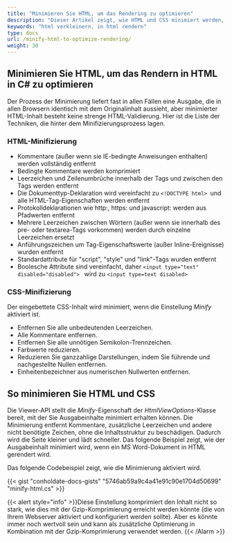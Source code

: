 ```yaml
---
title: "Minimieren Sie HTML, um das Rendering zu optimieren"
description: "Dieser Artikel zeigt, wie HTML und CSS minimiert werden, wenn Dokumente in HTML gerendert werden."
keywords: "html verkleinern, in html rendern"
type: docs
url: /minify-html-to-optimize-rendering/
weight: 30
---
```



## Minimieren Sie HTML, um das Rendern in HTML in C# zu optimieren

Der Prozess der Minimierung liefert fast in allen Fällen eine Ausgabe, die in allen Browsern identisch mit dem Originalinhalt aussieht, aber minimierter HTML-Inhalt besteht keine strenge HTML-Validierung. Hier ist die Liste der Techniken, die hinter dem Minifizierungsprozess lagen.

### HTML-Minifizierung

* Kommentare (außer wenn sie IE-bedingte Anweisungen enthalten) werden vollständig entfernt
* Bedingte Kommentare werden komprimiert
* Leerzeichen und Zeilenumbrüche innerhalb der Tags und zwischen den Tags werden entfernt
* Die Dokumenttyp-Deklaration wird vereinfacht zu `<!DOCTYPE html> `und alle HTML-Tag-Eigenschaften werden entfernt
* Protokolldeklarationen wie http:, https: und javascript: werden aus Pfadwerten entfernt
* Mehrere Leerzeichen zwischen Wörtern (außer wenn sie innerhalb des pre- oder textarea-Tags vorkommen) werden durch einzelne Leerzeichen ersetzt
* Anführungszeichen um Tag-Eigenschaftswerte (außer Inline-Ereignisse) wurden entfernt
* Standardattribute für "script", "style" und "link"-Tags wurden entfernt
* Boolesche Attribute sind vereinfacht, daher `<input type="text" disabled="disabled"> ` wird zu `<input type=text disabled> `

### CSS-Minifizierung

Der eingebettete CSS-Inhalt wird minimiert, wenn die Einstellung *Minify* aktiviert ist.

* Entfernen Sie alle unbedeutenden Leerzeichen.
* Alle Kommentare entfernen.
* Entfernen Sie alle unnötigen Semikolon-Trennzeichen.
* Farbwerte reduzieren.
* Reduzieren Sie ganzzahlige Darstellungen, indem Sie führende und nachgestellte Nullen entfernen.
* Einheitenbezeichner aus numerischen Nullwerten entfernen.

## So minimieren Sie HTML und CSS

Die Viewer-API stellt die *Minify*-Eigenschaft der *HtmlViewOptions*-Klasse bereit, mit der Sie Ausgabeinhalte minimiert erhalten können. Die Minimierung entfernt Kommentare, zusätzliche Leerzeichen und andere nicht benötigte Zeichen, ohne die Inhaltsstruktur zu beschädigen. Dadurch wird die Seite kleiner und lädt schneller. Das folgende Beispiel zeigt, wie der Ausgabeinhalt minimiert wird, wenn ein MS Word-Dokument in HTML gerendert wird.

Das folgende Codebeispiel zeigt, wie die Minimierung aktiviert wird.

{{< gist "conholdate-docs-gists" "5746ab59a9c4a41e91c90e1704d50699" "minify-html.cs" >}}

{{< alert style="info" >}}Diese Einstellung komprimiert den Inhalt nicht so stark, wie dies mit der Gzip-Komprimierung erreicht werden könnte (die von Ihrem Webserver aktiviert und konfiguriert werden sollte). Aber es könnte immer noch wertvoll sein und kann als zusätzliche Optimierung in Kombination mit der Gzip-Komprimierung verwendet werden. {{< /Alarm >}}







